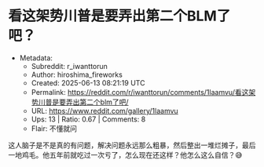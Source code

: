 # 看这架势川普是要弄出第二个BLM了吧？

- Metadata:
  - Subreddit: r_iwanttorun
  - Author: hiroshima_fireworks
  - Created: 2025-06-13 08:21:19 UTC
  - Permalink: https://reddit.com/r/iwanttorun/comments/1laamvu/看这架势川普是要弄出第二个blm了吧/
  - URL: https://www.reddit.com/gallery/1laamvu
  - Ups: 13 | Ratio: 0.67 | Comments: 8
  - Flair: 不懂就问


这人脑子是不是真的有问题，解决问题永远那么粗暴，然后整出一堆烂摊子，最后一地鸡毛。他五年前就吃过一次亏了，怎么现在还这样？他怎么这么自信？😅

